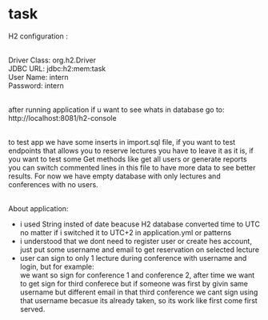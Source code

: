 # task

H2 configuration : <br><br>

Driver Class:	 org.h2.Driver <br>
JDBC URL: jdbc:h2:mem:task <br>
User Name:	intern <br>
Password:	intern <br><br>

after running application if u want to see whats in database go to: http://localhost:8081/h2-console <br><br>

to test app we have some inserts in import.sql file, if you want to test endpoints that allows you to reserve lectures you have to leave it as it is, if you want to test some Get methods like get all users or generate reports you can switch commented lines in this file to have more data to see better results. For now we have empty database with only lectures and conferences with no users. <br><br>


About application:<br>
- i used String insted of date beacuse H2 database converted time to UTC no matter if i switched it to UTC+2 in application.yml or patterns <br>
- i understood that we dont need to register user or create hes account, just put some username and email to get reservation on selected lecture<br>
- user can sign to only 1 lecture during conference with username and login, but for example:<br>
we want so sign for conference 1 and conference 2, after time we want to get sign for third conferece but if someone was first by givin same username but different email in that third conference we cant sign using that username becasue its already taken, so its work like first come first served.<br><br>


